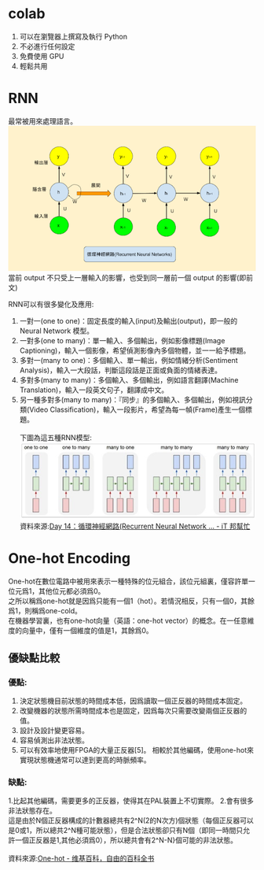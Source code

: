 # colab
1. 可以在瀏覽器上撰寫及執行 Python
2. 不必進行任何設定
3. 免費使用 GPU
4. 輕鬆共用
# RNN
最常被用來處理語言。<br>
![](images/RNN1.png)<br>
當前 output 不只受上一層輸入的影響，也受到同一層前一個 output 的影響(即前文)<br>

RNN可以有很多變化及應用:<br>
1. 一對一(one to one)：固定長度的輸入(input)及輸出(output)，即一般的 Neural Network 模型。
2. 一對多(one to many)：單一輸入、多個輸出，例如影像標題(Image Captioning)，輸入一個影像，希望偵測影像內多個物體，並一一給予標題。
3. 多對一(many to one)：多個輸入、單一輸出，例如情緒分析(Sentiment Analysis)，輸入一大段話，判斷這段話是正面或負面的情緒表達。
4. 多對多(many to many)：多個輸入、多個輸出，例如語言翻譯(Machine Translation)，輸入一段英文句子，翻譯成中文。
5. 另一種多對多(many to many)：『同步』的多個輸入、多個輸出，例如視訊分類(Video Classification)，輸入一段影片，希望為每一幀(Frame)產生一個標題。<br><br>
下圖為這五種RNN模型:<br>
![](images/RNN2.jpg)<br>
資料來源:[Day 14：循環神經網路(Recurrent Neural Network ... - iT 邦幫忙](https://ithelp.ithome.com.tw/articles/10193469)

# One-hot Encoding
One-hot在數位電路中被用來表示一種特殊的位元組合，該位元組裏，僅容許單一位元爲1，其他位元都必須爲0。<br>
之所以稱爲one-hot就是因爲只能有一個1（hot）。若情況相反，只有一個0，其餘爲1，則稱爲one-cold。<br>
在機器學習裏，也有one-hot向量（英語：one-hot vector）的概念。在一任意維度的向量中，僅有一個維度的值是1，其餘爲0。<br>
## 優缺點比較
### 優點:
1. 決定狀態機目前狀態的時間成本低，因爲讀取一個正反器的時間成本固定。
2. 改變機器的狀態所需時間成本也是固定，因爲每次只需要改變兩個正反器的值。
3. 設計及設計變更容易。
4. 容易偵測出非法狀態。
5. 可以有效率地使用FPGA的大量正反器[5]。
相較於其他編碼，使用one-hot來實現狀態機通常可以達到更高的時脈頻率。

### 缺點:
1.比起其他編碼，需要更多的正反器，使得其在PAL裝置上不切實際。
2.會有很多非法狀態存在。<br>
這是由於N個正反器構成的計數器總共有2^N(2的N次方)個狀態（每個正反器可以是0或1，所以總共2^N種可能狀態），但是合法狀態卻只有N個（即同一時間只允許一個正反器是1,其他必須爲0），所以總共會有2^N-N}個可能的非法狀態。<br>
<br>
資料來源:[One-hot - 维基百科，自由的百科全书](https://zh.wikipedia.org/wiki/One-hot)